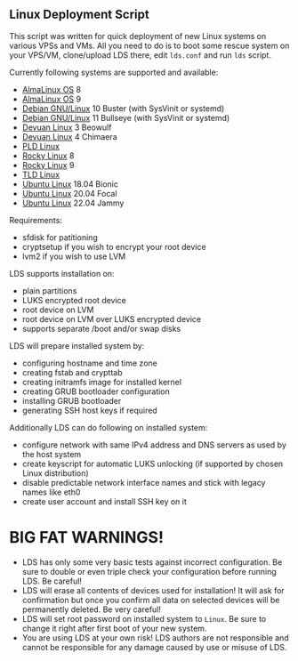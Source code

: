 ## Linux Deployment Script

This script was written for quick deployment of new Linux systems on various
VPSs and VMs. All you need to do is to boot some rescue system on your VPS/VM,
clone/upload LDS there, edit `lds.conf` and run `lds` script.

Currently following systems are supported and available:

* [AlmaLinux OS](https://almalinux.org/) 8
* [AlmaLinux OS](https://almalinux.org/) 9
* [Debian GNU/Linux](https://www.debian.org/) 10 Buster (with SysVinit or systemd)
* [Debian GNU/Linux](https://www.debian.org/) 11 Bullseye (with SysVinit or systemd)
* [Devuan Linux](https://devuan.org/) 3 Beowulf
* [Devuan Linux](https://devuan.org/) 4 Chimaera
* [PLD Linux](https://pld-linux.org/)
* [Rocky Linux](https://rockylinux.org/) 8
* [Rocky Linux](https://rockylinux.org/) 9
* [TLD Linux](https://tld-linux.org/)
* [Ubuntu Linux](https://ubuntu.com/) 18.04 Bionic
* [Ubuntu Linux](https://ubuntu.com/) 20.04 Focal
* [Ubuntu Linux](https://ubuntu.com/) 22.04 Jammy

Requirements:

* sfdisk for patitioning
* cryptsetup if you wish to encrypt your root device
* lvm2 if you wish to use LVM

LDS supports installation on:

* plain partitions
* LUKS encrypted root device
* root device on LVM
* root device on LVM over LUKS encrypted device
* supports separate /boot and/or swap disks

LDS will prepare installed system by:

* configuring hostname and time zone
* creating fstab and crypttab
* creating initramfs image for installed kernel
* creating GRUB bootloader configuration
* installing GRUB bootloader
* generating SSH host keys if required

Additionally LDS can do following on installed system:

* configure network with same IPv4 address and DNS servers as used by the host system
* create keyscript for automatic LUKS unlocking (if supported by chosen Linux distribution)
* disable predictable network interface names and stick with legacy names like eth0
* create user account and install SSH key on it

# BIG FAT WARNINGS!

* LDS has only some very basic tests against incorrect configuration. Be sure to double or even triple check your configuration before running LDS. Be careful!
* LDS will erase all contents of devices used for installation! It will ask for confirmation but once you confirm all data on selected devices will be permanently deleted. Be very careful!
* LDS will set root password on installed system to `Linux`. Be sure to change it right after first boot of your new system.
* You are using LDS at your own risk! LDS authors are not responsible and cannot be responsible for any damage caused by use or misuse of LDS.
